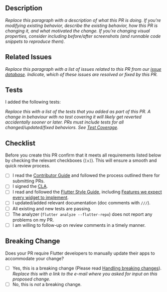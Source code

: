 ## Description

*Replace this paragraph with a description of what this PR is doing. If you're modifying existing behavior, describe the existing behavior, how this PR is changing it, and what motivated the change. If you're changing visual properties, consider including before/after screenshots (and runnable code snippets to reproduce them).*

## Related Issues

*Replace this paragraph with a list of issues related to this PR from our [issue database]. Indicate, which of these issues are resolved or fixed by this PR.*

## Tests

I added the following tests:

*Replace this with a list of the tests that you added as part of this PR. A change in behaviour with no test covering it
will likely get reverted accidentally sooner or later. PRs must include tests for all changed/updated/fixed behaviors. See [Test Coverage].*

## Checklist

Before you create this PR confirm that it meets all requirements listed below by checking the relevant checkboxes (`[x]`). This will ensure a smooth and quick review process.

- [ ] I read the [Contributor Guide](https://github.com/dooboolab/whatssub/blob/master/CONTRIBUTING.md) and followed the process outlined there for submitting PRs.
- [ ] I signed the [CLA].
- [ ] I read and followed the [Flutter Style Guide], including [Features we expect every widget to implement].
- [ ] I updated/added relevant documentation (doc comments with `///`).
- [ ] All existing and new tests are passing.
- [ ] The analyzer (`flutter analyze --flutter-repo`) does not report any problems on my PR.
- [ ] I am willing to follow-up on review comments in a timely manner.

## Breaking Change

Does your PR require Flutter developers to manually update their apps to accommodate your change?

- [ ] Yes, this is a breaking change (Please read [Handling breaking changes]). *Replace this with a link to the e-mail where you asked for input on this proposed change.*
- [ ] No, this is *not* a breaking change.

<!-- Links -->
[issue database]: https://github.com/flutter/flutter/issues
[Contributor Guide]: https://github.com/flutter/flutter/wiki/Tree-hygiene#overview
[Test Coverage]: https://github.com/flutter/flutter/wiki/Test-coverage-for-package%3Aflutter
[Flutter Style Guide]: https://github.com/flutter/flutter/wiki/Style-guide-for-Flutter-repo
[Features we expect every widget to implement]: https://github.com/flutter/flutter/wiki/Style-guide-for-Flutter-repo#features-we-expect-every-widget-to-implement
[CLA]: https://cla.developers.google.com/
[Handling breaking changes]: https://github.com/flutter/flutter/wiki/Tree-hygiene#handling-breaking-changes
